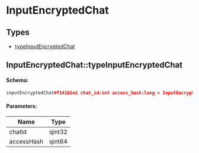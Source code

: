 # InputEncryptedChat

## Types

* [typeInputEncryptedChat](#inputencryptedchattypeinputencryptedchat)

## InputEncryptedChat::typeInputEncryptedChat

#### Schema:

```c++
inputEncryptedChat#f141b5e1 chat_id:int access_hash:long = InputEncryptedChat;
```

#### Parameters:

|Name|Type|
|----|----|
|chatId|qint32|
|accessHash|qint64|

